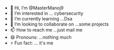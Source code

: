 - 👋 Hi, I’m @MasterManoj9
- 👀 I’m interested in ... cybersecurity
- 🌱 I’m currently learning ...Dsa
- 💞️ I’m looking to collaborate on ...some projects
- 📫 How to reach me ...just mail me 
- 😄 Pronouns: ...nothing much
- ⚡ Fun fact: ... it's me 

<!---
MasterManoj9/MasterManoj9 is a ✨ special ✨ repository because its `README.md` (this file) appears on your GitHub profile.
You can click the Preview link to take a look at your changes.
--->
